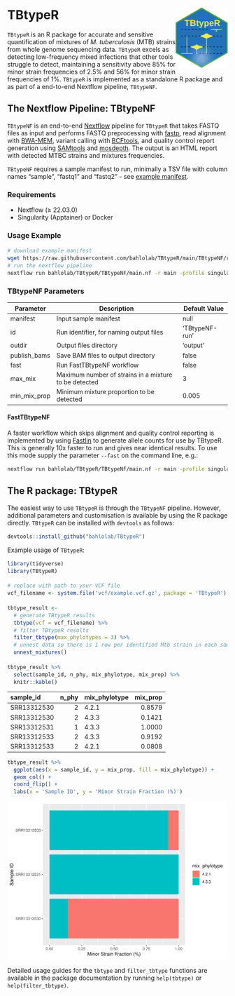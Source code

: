 
# TBtypeR <img src="misc/TBtypeR_hex_logo.png" align="right" height="138"/>

`TBtypeR` is an R package for accurate and sensitive quantification of
mixtures of *M. tuberculosis* (MTB) strains from whole genome sequencing
data. `TBtypeR` excels as detecting low-frequency mixed infections that
other tools struggle to detect, maintaining a sensitivity above 85% for
minor strain frequencies of 2.5% and 56% for minor strain frequencies of
1%. `TBtypeR` is implemented as a standalone R package and as part of a
end-to-end Nextflow pipeline, `TBtypeNF`.

## The Nextflow Pipeline: TBtypeNF

`TBtypeNF` is an end-to-end
[Nextflow](https://www.nextflow.io/index.html) pipeline for `TBtypeR`
that takes FASTQ files as input and performs FASTQ preprocessing with
[fastp](https://github.com/OpenGene/fastp), read alignment with
[BWA-MEM](https://github.com/lh3/bwa), variant calling with
[BCFtools](https://samtools.github.io/bcftools/bcftools.html), and
quality control report generation using
[SAMtools](https://www.htslib.org/) and
[mosdepth](https://github.com/brentp/mosdepth). The output is an HTML
report with detected MTBC strains and mixtures frequencies.

`TBtypeNF` requires a sample manifest to run, minimally a TSV file with
column names “sample”, “fastq1” and “fastq2” - see [example
manifest](TBtypeNF/resources/lung_example_manifest.tsv).

### Requirements

- Nextflow (≥ 22.03.0)
- Singularity (Apptainer) or Docker

### Usage Example

``` bash
# download example manifest
wget https://raw.githubusercontent.com/bahlolab/TBtypeR/main/TBtypeNF/resources/lung_example_manifest.tsv -O my_manifest.tsv
# run the nextflow pipeline
nextflow run bahlolab/TBtypeR/TBtypeNF/main.nf -r main -profile singularity --manifest my_manifest.tsv
```

### TBtypeNF Parameters

| Parameter    | Description                                           | Default Value  |
|--------------|-------------------------------------------------------|----------------|
| manifest     | Input sample manifest                                 | null           |
| id           | Run identifier, for naming output files               | ‘TBtypeNF-run’ |
| outdir       | Output files directory                                | ‘output’       |
| publish_bams | Save BAM files to output directory                    | false          |
| fast         | Run FastTBtypeNF workflow                             | false          |
| max_mix      | Maximum number of strains in a mixture to be detected | 3              |
| min_mix_prop | Minimum mixture proportion to be detected             | 0.005          |

#### FastTBtypeNF

A faster workflow which skips alignment and quality control reporting is
implemented by using [Fastlin](https://github.com/rderelle/fastlin) to
generate allele counts for use by TBtypeR. This is generally 10x faster
to run and gives near identical results. To use this mode supply the
parameter `--fast` on the command line, e.g.:

``` bash
nextflow run bahlolab/TBtypeR/TBtypeNF/main.nf -r main -profile singularity --manifest my_manifest.tsv --fast
```

## The R package: TBtypeR

The easiest way to use `TBtypeR` is through the `TBtypeNF` pipeline.
However, additional parameters and customisation is available by using
the R package directly. `TBtypeR` can be installed with `devtools` as
follows:

``` r
devtools::install_github("bahlolab/TBtypeR")
```

Example usage of `TBtypeR`:

``` r
library(tidyverse)
library(TBtypeR)

# replace with path to your VCF file
vcf_filename <- system.file('vcf/example.vcf.gz', package = 'TBtypeR')

tbtype_result <- 
  # generate TBtypeR results
  tbtype(vcf = vcf_filename) %>% 
  # filter TBtypeR results
  filter_tbtype(max_phylotypes = 3) %>%
  # unnest data so there is 1 row per identified Mtb strain in each sample
  unnest_mixtures()

tbtype_result %>% 
  select(sample_id, n_phy, mix_phylotype, mix_prop) %>% 
  knitr::kable()
```

| sample_id   | n_phy | mix_phylotype | mix_prop |
|:------------|------:|:--------------|---------:|
| SRR13312530 |     2 | 4.2.1         |   0.8579 |
| SRR13312530 |     2 | 4.3.3         |   0.1421 |
| SRR13312531 |     1 | 4.3.3         |   1.0000 |
| SRR13312533 |     2 | 4.3.3         |   0.9192 |
| SRR13312533 |     2 | 4.2.1         |   0.0808 |

``` r
tbtype_result %>% 
  ggplot(aes(x = sample_id, y = mix_prop, fill = mix_phylotype)) +
  geom_col() +
  coord_flip() +
  labs(x = 'Sample ID', y = 'Minor Strain Fraction (%)')
```

![](README_files/figure-gfm/visualise_result-1.png)<!-- -->

Detailed usage guides for the `tbtype` and `filter_tbtype` functions are
available in the package documentation by running `help(tbtype)` or
`help(filter_tbtype)`.
